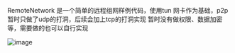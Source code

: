 RemoteNetwork 是一个简单的远程组网样例代码，使用tun 网卡作为基础，p2p暂时只做了udp的打洞，后续会加上tcp的打洞实现
暂时没有做权限、数据加密等，需要做的也可以自行实现

![image](https://github.com/hn-lyf/RemoteNetwork/assets/40068201/6a4dcdb5-48ba-47c0-9c33-7a5b845e0951)
